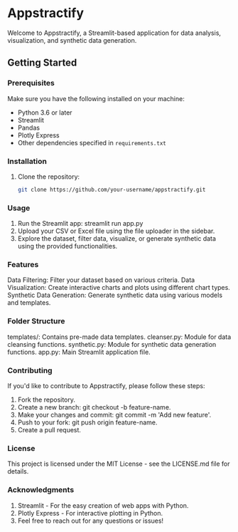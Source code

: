 # Appstractify

Welcome to Appstractify, a Streamlit-based application for data analysis, visualization, and synthetic data generation.

## Getting Started

### Prerequisites

Make sure you have the following installed on your machine:

- Python 3.6 or later
- Streamlit
- Pandas
- Plotly Express
- Other dependencies specified in `requirements.txt`

### Installation

1. Clone the repository:

   ```bash
   git clone https://github.com/your-username/appstractify.git


### Usage
1. Run the Streamlit app:
   streamlit run app.py
2. Upload your CSV or Excel file using the file uploader in the sidebar.
3. Explore the dataset, filter data, visualize, or generate synthetic data using the provided functionalities.

### Features
Data Filtering: Filter your dataset based on various criteria.
Data Visualization: Create interactive charts and plots using different chart types.
Synthetic Data Generation: Generate synthetic data using various models and templates.

### Folder Structure

templates/: Contains pre-made data templates.
cleanser.py: Module for data cleansing functions.
synthetic.py: Module for synthetic data generation functions.
app.py: Main Streamlit application file.

### Contributing

If you'd like to contribute to Appstractify, please follow these steps:

1. Fork the repository.
2. Create a new branch: git checkout -b feature-name.
3. Make your changes and commit: git commit -m 'Add new feature'.
4. Push to your fork: git push origin feature-name.
5. Create a pull request.

### License

This project is licensed under the MIT License - see the LICENSE.md file for details.

### Acknowledgments

1. Streamlit - For the easy creation of web apps with Python.
2. Plotly Express - For interactive plotting in Python.
3. Feel free to reach out for any questions or issues!



